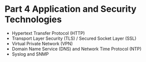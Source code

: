 # Part 4 Application and Security Technologies
- Hypertext Transfer Protocol (HTTP)
- Transport Layer Security (TLS) / Secured Socket Layer (SSL)
- Virtual Private Network (VPN)
- Domain Name Service (DNS) and Network Time Protocol (NTP)
- Syslog and SNMP
